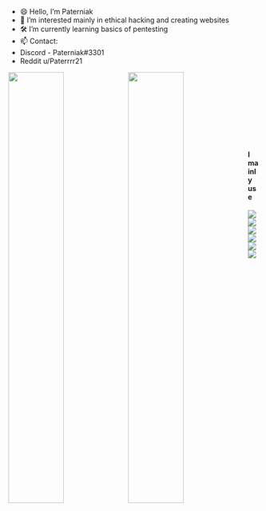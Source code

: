 - 😄 Hello, I’m Paterniak
- 🤔 I’m interested mainly in ethical hacking and creating websites
- 🛠 I’m currently learning basics of pentesting
- 📫 Contact:   
- Discord - Paterniak#3301 
- Reddit u/Paterrrr21


<img align="left" width="47%" src="https://github-readme-stats.vercel.app/api?username=Paterniak&show_icons=true&theme=dark">
<img align="left" width="47%" src="https://github-readme-stats.vercel.app/api/top-langs/?username=Paterniak"><br><br><br><br><br><br><br><br>

<h4> I mainly use </h4>
<img align="left" src="https://img.shields.io/badge/Kali-268BEE?style=for-the-badge&logo=kalilinux&logoColor=white">
<img align="left" src="https://img.shields.io/badge/Windows-0078D6?style=for-the-badge&logo=windows&logoColor=white">
<img align="left" src="https://img.shields.io/badge/Debian-D70A53?style=for-the-badge&logo=debian&logoColor=white">
<img align="left" src="https://img.shields.io/badge/Android-3DDC84?style=for-the-badge&logo=android&logoColor=white">
<img align="left" src="https://img.shields.io/badge/Fedora-294172?style=for-the-badge&logo=fedora&logoColor=white">
<img align="left" src="https://img.shields.io/badge/Linux%20Mint-87CF3E?style=for-the-badge&logo=Linux%20Mint&logoColor=white">









